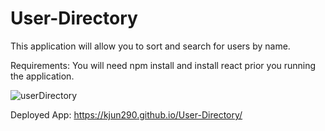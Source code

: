 # User-Directory

This application will allow you to sort and search for users by name. 

Requirements:
You will need npm install and install react prior you running the application.

![userDirectory](https://user-images.githubusercontent.com/73242250/125691915-3065f25a-4eb7-4fa5-a877-3a05ccadad87.png)


Deployed App:
https://kjun290.github.io/User-Directory/

